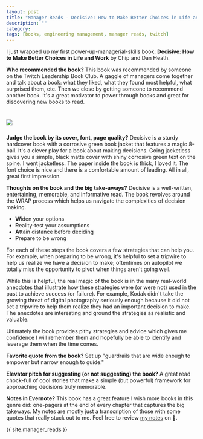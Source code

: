 ```yaml
---
layout: post
title: "Manager Reads - Decisive: How to Make Better Choices in Life and Work"
description: ""
category: 
tags: [books, engineering management, manager reads, twitch]
---
```


I just wrapped up my first power-up-managerial-skills book: **Decisive: How to Make Better Choices in Life and Work** by Chip and Dan Heath.

**Who recommended the book?** This book was recommended by someone on the Twitch Leadership Book Club. A gaggle of managers come together and talk about a book: what they liked, what they found most helpful, what surprised them, etc. Then we close by getting someone to recommend another book. It's a great motivator to power through books and great for discovering new books to read.

<div>
	<img class="rounded-corners" style="max-width: 500px; border: 1px; margin-top: 24px;" src="{{ site.images2018 }}/05-12/decisive.jpg"/>
	<p class="caption-text" style="line-height: 1.5em; margin-bottom: 24px;"><strong></strong></p>
</div>

**Judge the book by its cover, font, page quality?** Decisive is a sturdy hardcover book with a corrosive green book jacket that features a magic 8-ball. It's a clever play for a book about making decisions. Going jacketless gives you a simple, black matte cover with shiny corrosive green text on the spine. I went jacketless. The paper inside the book is thick, I loved it. The font choice is nice and there is a comfortable amount of leading. All in all, great first impression.

**Thoughts on the book and the big take-aways?** Decisive is a well-written, entertaining, memorable, and informative read. The book revolves around the WRAP process which helps us navigate the complexities of decision making.

* **W**iden your options
* **R**eality-test your assumptions
* **A**ttain distance before deciding
* **P**repare to be wrong

For each of these steps the book covers a few strategies that can help you. For example, when preparing to be wrong, it's helpful to set a tripwire to help us realize we have a decision to make; oftentimes on autopilot we totally miss the opportunity to pivot when things aren't going well.

While this is helpful, the real magic of the book is in the many real-world anecdotes that illustrate how these strategies were (or were not) used in the past to achieve success (or failure). For example, Kodak didn't take the growing threat of digital photography seriously enough because it did not set a tripwire to help them realize they had an important decision to make. The anecdotes are interesting and ground the strategies as realistic and valuable.

Ultimately the book provides pithy strategies and advice which gives me confidence I will remember them and hopefully be able to identify and leverage them when the time comes.

**Favorite quote from the book?** Set up "guardrails that are wide enough to empower but narrow enough to guide."

**Elevator pitch for suggesting (or not suggesting) the book?** A great read chock-full of cool stories that make a simple (but powerful) framework for approaching decisions truly memorable. 

**Notes in Evernote?** This book has a great feature I wish more books in this genre did: one-pagers at the end of every chapter that captures the big takeways. My notes are mostly just a transcription of those with some quotes that really stuck out to me. Feel free to review [my notes][1] on 🐘.

{{ site.manager_reads }}

[1]: https://www.evernote.com/l/AOS9dg8IQEBLuaDVtJb3ZAUuPh1Tn7Nx-4A
